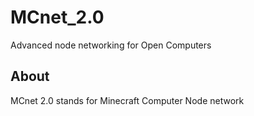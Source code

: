 # MCnet_2.0
Advanced node networking for Open Computers

## About
MCnet 2.0 stands for Minecraft Computer Node network
